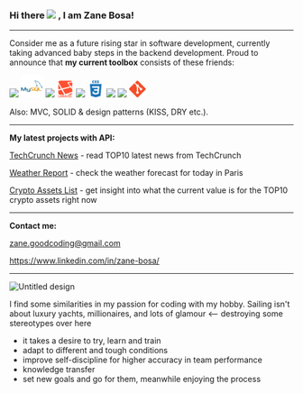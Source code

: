 ### Hi there <img src="https://media.giphy.com/media/qlOso7alCUTiAX7aG5/giphy.gif" width=32px> , I am Zane Bosa!

---

Consider me as a future rising star in software development, currently taking advanced baby steps in the backend development. Proud to announce that **my current toolbox** consists of these friends: 

<img src="https://media.giphy.com/media/JqDcpPX8vWahUny0pE/giphy.gif" width=40px>  <img src="https://github.com/devicons/devicon/blob/1119b9f84c0290e0f0b38982099a2bd027a48bf1/icons/mysql/mysql-original-wordmark.svg" width=40px>   <img src="https://media.giphy.com/media/QssGEmpkyEOhBCb7e1/giphy.gif" width=40px>  <img src="https://github.com/devicons/devicon/blob/1119b9f84c0290e0f0b38982099a2bd027a48bf1/icons/laravel/laravel-plain-wordmark.svg" width=30px>  <img src="https://media.giphy.com/media/XAxylRMCdpbEWUAvr8/giphy.gif" width=30px>   <img src="https://github.com/devicons/devicon/blob/1119b9f84c0290e0f0b38982099a2bd027a48bf1/icons/css3/css3-plain-wordmark.svg" width=30px>  <img src="https://blogs.sap.com/wp-content/uploads/2020/05/1330-rest-api-outline.gif" width=33px>  <img src="https://media.giphy.com/media/VgGthkhUvGgOit7Y9i/giphy.gif" width=40px> <img src="https://github.com/devicons/devicon/blob/1119b9f84c0290e0f0b38982099a2bd027a48bf1/icons/git/git-plain.svg" width=30px>

Also: MVC, SOLID & design patterns (KISS, DRY etc.).

---

**My latest projects with API:**

[TechCrunch News](https://github.com/ZaneBosa/TechCrunch-News-API.git) - read TOP10 latest news from TechCrunch

[Weather Report](https://github.com/ZaneBosa/Weather-report-currentDay24H-BasicAPI.git) - check the weather forecast for today in Paris

[Crypto Assets List](https://github.com/ZaneBosa/Crypto-assets-list-upd.git) - get insight into what the current value is for the TOP10 crypto assets right now


---

**Contact me:**

zane.goodcoding@gmail.com

https://www.linkedin.com/in/zane-bosa/

---

![Untitled design](https://user-images.githubusercontent.com/98663078/182148847-df5f22d1-a06a-427e-a311-5ee1a1adcd99.gif)

I find some similarities in my passion for coding with my hobby. Sailing isn't about luxury yachts, millionaires, and lots of glamour <-- destroying some stereotypes over here
- it takes a desire to try, learn and train
- adapt to different and tough conditions
- improve self-discipline for higher accuracy in team performance
- knowledge transfer
- set new goals and go for them, meanwhile enjoying the process


